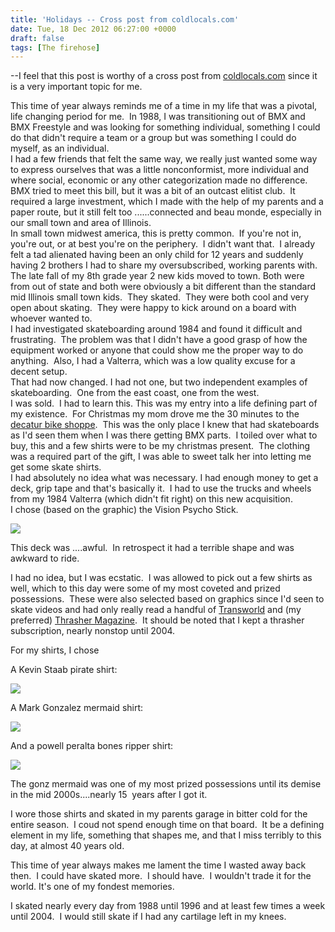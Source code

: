 ```yaml
---
title: 'Holidays -- Cross post from coldlocals.com'
date: Tue, 18 Dec 2012 06:27:00 +0000
draft: false
tags: [The firehose]
---
```


\--I feel that this post is worthy of a cross post from [coldlocals.com](http://www.coldlocals.com/) since it is a very important topic for me.  
  
This time of year always reminds me of a time in my life that was a pivotal, life changing period for me.  In 1988, I was transitioning out of BMX and BMX Freestyle and was looking for something individual, something I could do that didn't require a team or a group but was something I could do myself, as an individual.  
I had a few friends that felt the same way, we really just wanted some way to express ourselves that was a little nonconformist, more individual and where social, economic or any other categorization made no difference.  
BMX tried to meet this bill, but it was a bit of an outcast elitist club.  It required a large investment, which I made with the help of my parents and a paper route, but it still felt too ......connected and beau monde, especially in our small town and area of Illinois.  
In small town midwest america, this is pretty common.  If you're not in, you're out, or at best you're on the periphery.  I didn't want that.  I already felt a tad alienated having been an only child for 12 years and suddenly having 2 brothers I had to share my oversubscribed, working parents with.  
The late fall of my 8th grade year 2 new kids moved to town. Both were from out of state and both were obviously a bit different than the standard mid Illinois small town kids.  They skated.  They were both cool and very open about skating.  They were happy to kick around on a board with whoever wanted to.  
I had investigated skateboarding around 1984 and found it difficult and frustrating.  The problem was that I didn't have a good grasp of how the equipment worked or anyone that could show me the proper way to do anything.  Also, I had a Valterra, which was a low quality excuse for a decent setup.  
That had now changed. I had not one, but two independent examples of skateboarding.  One from the east coast, one from the west.  
I was sold.  I had to learn this. This was my entry into a life defining part of my existence.  For Christmas my mom drove me the 30 minutes to the [decatur bike shoppe](http://decaturbicycle.com/).  This was the only place I knew that had skateboards as I'd seen them when I was there getting BMX parts.  I toiled over what to buy, this and a few shirts were to be my christmas present.  The clothing was a required part of the gift, I was able to sweet talk her into letting me get some skate shirts.  
I had absolutely no idea what was necessary. I had enough money to get a deck, grip tape and that's basically it.  I had to use the trucks and wheels from my 1984 Valterra (which didn't fit right) on this new acquisition.  
I chose (based on the graphic) the Vision Psycho Stick.  

[![](http://www.designdrops.com/blog/wp-content/uploads/2009/09/vision-skateboard-deck.jpg)](http://www.designdrops.com/blog/wp-content/uploads/2009/09/vision-skateboard-deck.jpg)

  

This deck was ....awful.  In retrospect it had a terrible shape and was awkward to ride.  

I had no idea, but I was ecstatic.  I was allowed to pick out a few shirts as well, which to this day were some of my most coveted and prized possessions.  These were also selected based on graphics since I'd seen to skate videos and had only really read a handful of [Transworld](http://skateboarding.transworld.net/) and (my preferred) [Thrasher Magazine](http://www.thrashermagazine.com/).  It should be noted that I kept a thrasher subscription, nearly nonstop until 2004.  

For my shirts, I chose

A Kevin Staab pirate shirt:

[![](http://www.retroskatestickers.com/gal/sims/img/kevin-staab.jpg)](http://www.retroskatestickers.com/gal/sims/img/kevin-staab.jpg)

  

A Mark Gonzalez mermaid shirt:

[![](http://retroskatestickers.com/store/images/medium/vis_gonz-mermaid_MED.jpg)](http://retroskatestickers.com/store/images/medium/vis_gonz-mermaid_MED.jpg)

  

And a powell peralta bones ripper shirt:

  

[![](http://www.retroskatestickers.com/gal/powellperalta/img/ripper.jpg)](http://www.retroskatestickers.com/gal/powellperalta/img/ripper.jpg)

  

The gonz mermaid was one of my most prized possessions until its demise in the mid 2000s....nearly 15  years after I got it.  

I wore those shirts and skated in my parents garage in bitter cold for the entire season.  I coud not spend enough time on that board.  It be a defining element in my life, something that shapes me, and that I miss terribly to this day, at almost 40 years old.    

  

This time of year always makes me lament the time I wasted away back then.  I could have skated more.  I should have.  I wouldn't trade it for the world. It's one of my fondest memories.  

I skated nearly every day from 1988 until 1996 and at least few times a week until 2004.  I would still skate if I had any cartilage left in my knees.
